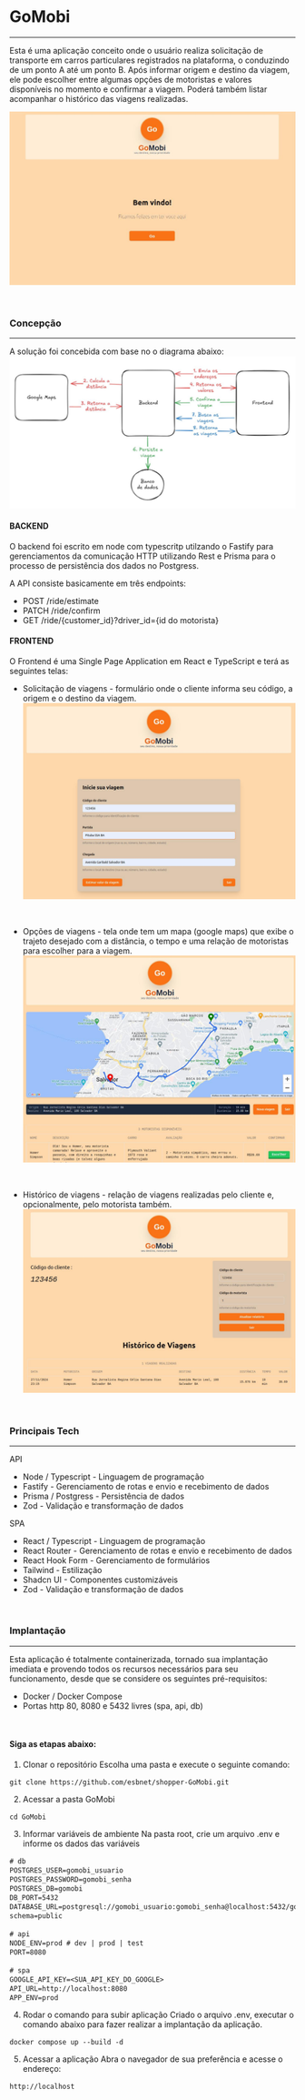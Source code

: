 # GoMobi
---
Esta é uma aplicação conceito onde o usuário realiza solicitação de transporte em carros particulares registrados na plataforma, o conduzindo de um ponto A até um ponto B. Após informar origem e destino da viagem, ele pode escolher entre algumas opções de motoristas e valores disponíveis no momento e confirmar a viagem. Poderá também listar acompanhar o histórico das viagens realizadas.
 

![Logo](https://github.com/esbnet/shopper-GoMobi/blob/main/doc/home.jpeg?raw=true)

</br>

### Concepção
---

A solução foi concebida com base no o diagrama abaixo:
![Diagrama](https://github.com/esbnet/shopper-GoMobi/blob/main/doc/diagrama.jpeg?raw=true)


#### BACKEND

O backend foi escrito em node com typescritp utilzando o Fastify para gerenciamentos da comunicação HTTP utilizando Rest e Prisma para o processo de persistência dos dados no Postgress.

A API consiste basicamente em três endpoints:

- POST /ride/estimate
- PATCH /ride/confirm
- GET /ride/{customer_id}?driver_id={id do motorista}

#### FRONTEND

O Frontend é uma Single Page Application em React e TypeScript e terá as seguintes telas:

- Solicitação de viagens - formulário onde o cliente informa seu código, a origem e o destino da viagem. 
![Confirmar](https://github.com/esbnet/shopper-GoMobi/blob/main/doc/form.jpeg?raw=true)

</br>

- Opções de viagens - tela onde tem um mapa (google maps) que exibe o trajeto desejado com a distância, o tempo e uma relação de motoristas para escolher para a viagem.
![Confirmar](https://github.com/esbnet/shopper-GoMobi/blob/main/doc/viagem.jpeg?raw=true)

</br>

- Histórico de viagens - relação de viagens realizadas pelo cliente e, opcionalmente, pelo motorista também.
![Confirmar](https://github.com/esbnet/shopper-GoMobi/blob/main/doc/report.jpeg?raw=true)

</br>

### Principais Tech
---
API
- Node / Typescript - Linguagem de programação
- Fastify - Gerenciamento de rotas e envio e recebimento de dados
- Prisma / Postgress - Persistência de dados
- Zod - Validação e transformação de dados

SPA
- React / Typescript - Linguagem de programação
- React Router - Gerenciamento de rotas e envio e recebimento de dados
- React Hook Form - Gerenciamento de formulários
- Tailwind - Estilização
- Shadcn UI - Componentes customizáveis
- Zod - Validação e transformação de dados

</br>

### Implantação
---

Esta aplicação é totalmente containerizada, tornado sua implantação imediata e provendo todos os recursos necessários para seu funcionamento, desde que se considere os seguintes pré-requisitos:

- Docker / Docker Compose
- Portas http 80, 8080 e 5432 livres (spa, api, db)

</br>

#### Siga as etapas abaixo:

1. Clonar o repositório
Escolha uma pasta e execute o seguinte comando:
```
git clone https://github.com/esbnet/shopper-GoMobi.git
```
2. Acessar a pasta GoMobi
```
cd GoMobi
```
3. Informar variáveis de ambiente
Na pasta root, crie um arquivo .env e informe os dados das variáveis
```
# db
POSTGRES_USER=gomobi_usuario
POSTGRES_PASSWORD=gomobi_senha
POSTGRES_DB=gomobi
DB_PORT=5432
DATABASE_URL=postgresql://gomobi_usuario:gomobi_senha@localhost:5432/gomobi?schema=public

# api
NODE_ENV=prod # dev | prod | test
PORT=8080

# spa
GOOGLE_API_KEY=<SUA_API_KEY_DO_GOOGLE>
API_URL=http://localhost:8080
APP_ENV=prod

```

4. Rodar o comando para subir aplicação
Criado o arquivo .env, executar o comando abaixo para fazer realizar a implantação da aplicação.
```
docker compose up --build -d
```

5. Acessar a aplicação
Abra o navegador de sua preferência e acesse o endereço:
```
http://localhost
```
